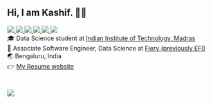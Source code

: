 <h2>Hi, I am Kashif. 👋🏻</h2>
<a href="https://ifkash.hashnode.dev">
  <img src="https://img.shields.io/badge/Hashnode-2962FF?style=for-the-badge&logo=hashnode&logoColor=white" />
</a>

<a href="https://leetcode.com/ifkash">
  <img src="https://img.shields.io/badge/Leetcode-orange?style=for-the-badge&logo=leetcode&logoColor=black"/>
</a>

<a href="https://www.linkedin.com/in/kashifulhaque">
  <img src="https://img.shields.io/badge/LinkedIn-0077B5?style=for-the-badge&logo=linkedin&logoColor=white"/> 
</a>

<a href="mailto:haque.kashiful7@gmail.com">
  <img src="https://img.shields.io/badge/Gmail-D14836?style=for-the-badge&logo=gmail&logoColor=white"/>
</a>

<a href="https://twitter.com/notifkash">
  <img src="https://img.shields.io/badge/Twitter-1DA1F2?style=for-the-badge&logo=twitter&logoColor=white"/>
</a>

<a href="https://www.instagram.com/enderboi25">
  <img src="https://img.shields.io/badge/Instagram-E4405F?style=for-the-badge&logo=instagram&logoColor=white"/>
</a>

<div>🎓 Data Science student at <a href="https://www.iitm.ac.in">Indian Institute of Technology, Madras</a></div>
<div>🧪 Associate Software Engineer, Data Science at <a href="https://www.efi.com/">Fiery (previously EFI)</a></div>
<div>🌏 Bengaluru, India</div>
<div>👉 <a href="https://ifkash.vercel.app">My Resume website</a></div>

#
![](http://github-profile-summary-cards.vercel.app/api/cards/profile-details?username=kashifulhaque&theme=nord_dark)
